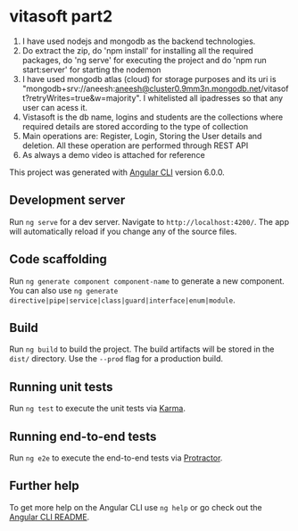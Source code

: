 # vitasoft part2
1) I have used nodejs and mongodb as the backend technologies.
2) Do extract the zip, do 'npm install' for installing all the required packages, do 'ng serve' for executing the project and do 'npm run start:server' for starting the nodemon
3) I have used mongodb atlas (cloud) for storage purposes and its uri is "mongodb+srv://aneesh:aneesh@cluster0.9mm3n.mongodb.net/vitasoft?retryWrites=true&w=majority". I whitelisted all ipadresses so that any user can acess it.
4) Vistasoft is the db name, logins and students are the collections where required details are stored according to the type of collection
5) Main operations are: Register, Login, Storing the User details and deletion. All these operation are performed through REST API
6) As always a demo video is attached for reference

This project was generated with [Angular CLI](https://github.com/angular/angular-cli) version 6.0.0.

## Development server

Run `ng serve` for a dev server. Navigate to `http://localhost:4200/`. The app will automatically reload if you change any of the source files.

## Code scaffolding

Run `ng generate component component-name` to generate a new component. You can also use `ng generate directive|pipe|service|class|guard|interface|enum|module`.

## Build

Run `ng build` to build the project. The build artifacts will be stored in the `dist/` directory. Use the `--prod` flag for a production build.

## Running unit tests

Run `ng test` to execute the unit tests via [Karma](https://karma-runner.github.io).

## Running end-to-end tests

Run `ng e2e` to execute the end-to-end tests via [Protractor](http://www.protractortest.org/).

## Further help

To get more help on the Angular CLI use `ng help` or go check out the [Angular CLI README](https://github.com/angular/angular-cli/blob/master/README.md).
